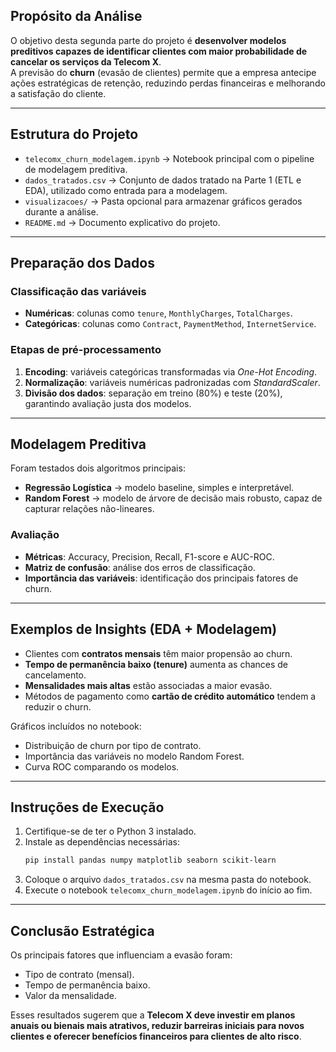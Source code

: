 

## Propósito da Análise
O objetivo desta segunda parte do projeto é **desenvolver modelos preditivos capazes de identificar clientes com maior probabilidade de cancelar os serviços da Telecom X**.  
A previsão do **churn** (evasão de clientes) permite que a empresa antecipe ações estratégicas de retenção, reduzindo perdas financeiras e melhorando a satisfação do cliente.

---

## Estrutura do Projeto
- `telecomx_churn_modelagem.ipynb` → Notebook principal com o pipeline de modelagem preditiva.  
- `dados_tratados.csv` → Conjunto de dados tratado na Parte 1 (ETL e EDA), utilizado como entrada para a modelagem.  
- `visualizacoes/` → Pasta opcional para armazenar gráficos gerados durante a análise.  
- `README.md` → Documento explicativo do projeto.  

---

## Preparação dos Dados
### Classificação das variáveis
- **Numéricas**: colunas como `tenure`, `MonthlyCharges`, `TotalCharges`.  
- **Categóricas**: colunas como `Contract`, `PaymentMethod`, `InternetService`.  

### Etapas de pré-processamento
1. **Encoding**: variáveis categóricas transformadas via *One-Hot Encoding*.  
2. **Normalização**: variáveis numéricas padronizadas com *StandardScaler*.  
3. **Divisão dos dados**: separação em treino (80%) e teste (20%), garantindo avaliação justa dos modelos.  

---

## Modelagem Preditiva
Foram testados dois algoritmos principais:  
- **Regressão Logística** → modelo baseline, simples e interpretável.  
- **Random Forest** → modelo de árvore de decisão mais robusto, capaz de capturar relações não-lineares.  

### Avaliação
- **Métricas**: Accuracy, Precision, Recall, F1-score e AUC-ROC.  
- **Matriz de confusão**: análise dos erros de classificação.  
- **Importância das variáveis**: identificação dos principais fatores de churn.  

---

## Exemplos de Insights (EDA + Modelagem)
- Clientes com **contratos mensais** têm maior propensão ao churn.  
- **Tempo de permanência baixo (tenure)** aumenta as chances de cancelamento.  
- **Mensalidades mais altas** estão associadas a maior evasão.  
- Métodos de pagamento como **cartão de crédito automático** tendem a reduzir o churn.  

Gráficos incluídos no notebook:
- Distribuição de churn por tipo de contrato.  
- Importância das variáveis no modelo Random Forest.  
- Curva ROC comparando os modelos.  

---

##  Instruções de Execução
1. Certifique-se de ter o Python 3 instalado.  
2. Instale as dependências necessárias:  
   ```bash
   pip install pandas numpy matplotlib seaborn scikit-learn
   ```
3. Coloque o arquivo `dados_tratados.csv` na mesma pasta do notebook.  
4. Execute o notebook `telecomx_churn_modelagem.ipynb` do início ao fim.  

---

## Conclusão Estratégica
Os principais fatores que influenciam a evasão foram:  
- Tipo de contrato (mensal).  
- Tempo de permanência baixo.  
- Valor da mensalidade.  

Esses resultados sugerem que a **Telecom X deve investir em planos anuais ou bienais mais atrativos, reduzir barreiras iniciais para novos clientes e oferecer benefícios financeiros para clientes de alto risco**.  
